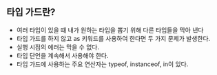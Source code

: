 ## 타입 가드란?

-   여러 타입이 있을 떄 내가 원하는 타입을 뽑기 위해 다른 타입들을 막아 낸다
-   타입 가드를 하지 않고 as 키워드를 사용하여 한다면 두 가지 문제가 발생한다.
-   실행 시점의 에러는 막을 수 없다.
-   타입 단언을 계속해서 사용해야 한다.
-   타입 가드에 사용하는 주요 연산자는 typeof, instanceof, in이 있다.
